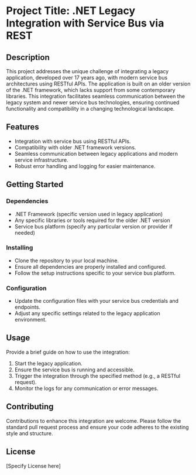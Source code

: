 # Project Title: .NET Legacy Integration with Service Bus via REST

## Description
This project addresses the unique challenge of integrating a legacy application, developed over 17 years ago, with modern service bus architectures using RESTful APIs. The application is built on an older version of the .NET framework, which lacks support from some contemporary libraries. This integration facilitates seamless communication between the legacy system and newer service bus technologies, ensuring continued functionality and compatibility in a changing technological landscape.

## Features
- Integration with service bus using RESTful APIs.
- Compatibility with older .NET framework versions.
- Seamless communication between legacy applications and modern service infrastructure.
- Robust error handling and logging for easier maintenance.

## Getting Started
### Dependencies
- .NET Framework (specific version used in legacy application)
- Any specific libraries or tools required for the older .NET version
- Service bus platform (specify any particular version or provider if needed)

### Installing
- Clone the repository to your local machine.
- Ensure all dependencies are properly installed and configured.
- Follow the setup instructions specific to your service bus platform.

### Configuration
- Update the configuration files with your service bus credentials and endpoints.
- Adjust any specific settings related to the legacy application environment.

## Usage
Provide a brief guide on how to use the integration:
1. Start the legacy application.
2. Ensure the service bus is running and accessible.
3. Trigger the integration through the specified method (e.g., a RESTful request).
4. Monitor the logs for any communication or error messages.

## Contributing
Contributions to enhance this integration are welcome. Please follow the standard pull request process and ensure your code adheres to the existing style and structure.

## License
[Specify License here]
